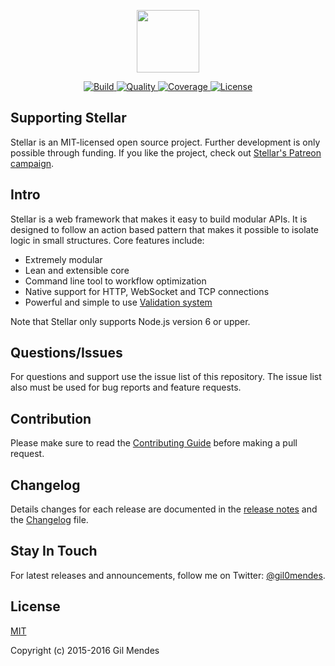 <p align="center">
  <a href="https://stellar-framework.com" target="_blank">
    <img width="100" src="https://stellar-framework.com/images/logo.png">
  </a>
</p>

<p align="center">
  <a href="https://travis-ci.org/StellarFw/stellar">
    <img src="https://img.shields.io/travis/StellarFw/stellar.svg?style=flat-square" alt="Build">
  </a>
  <a href="https://www.codacy.com/app/gil00mendes/stellar?utm_source=github.com&amp;utm_medium=referral&amp;utm_content=StellarFw/stellar&amp;utm_campaign=Badge_Grade">
    <img src="https://img.shields.io/codacy/3dbaa2e22b9d4a46bf186a1bde5c64eb.svg?style=flat-square" alt="Quality">
  </a>
  <a href="https://coveralls.io/github/StellarFw/stellar">
    <img src="https://img.shields.io/coveralls/StellarFw/stellar.svg?style=flat-square" alt="Coverage">
  </a>
  <a href="https://raw.githubusercontent.com/stellar-fw/stellar/master/LICENSE">
    <img src="https://img.shields.io/badge/license-MIT-blue.svg?style=flat-square" alt="License">
  </a>
</p>

## Supporting Stellar

Stellar is an MIT-licensed open source project. Further development is only possible through funding. If you like the project, check out [Stellar's Patreon campaign](https://www.patreon.com/gil0mendes).

## Intro

Stellar is a web framework that makes it easy to build modular APIs. It is designed to follow an action based pattern that makes it possible to isolate logic in small structures. Core features include:

- Extremely modular
- Lean and extensible core
- Command line tool to workflow optimization
- Native support for HTTP, WebSocket and TCP connections
- Powerful and simple to use [Validation system](https://stellar-framework.com/guide/validation.html)

Note that Stellar only supports Node.js version 6 or upper.

## Questions/Issues

For questions and support use the issue list of this repository. The issue list also must be used for bug reports and feature requests.

## Contribution

Please make sure to read the [Contributing Guide](https://github.com/stellarFw/stellar/blob/dev/.github/CONTRIBUTING.md) before making a pull request.

## Changelog

Details changes for each release are documented in the [release notes](https://github.com/stellarFw/stellar/releases) and the [Changelog](https://github.com/stellarFw/stellar/blob/dev/CHANGELOG.md) file.

## Stay In Touch

For latest releases and announcements, follow me on Twitter: [@gil0mendes](https://twitter.com/gil0mendes).

## License

[MIT](http://opensource.org/licenses/MIT)

Copyright (c) 2015-2016 Gil Mendes
